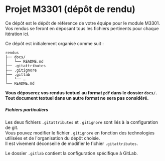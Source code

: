 # Projet M3301 (dépôt de rendu)

Ce dépôt est le dépôt de référence de votre équipe pour le module M3301.
Vos rendus se feront en déposant tous les fichiers pertinents pour chaque itération ici.

Ce dépôt est initialement organisé comme suit :
```console
rendus
├── docs/
│   └── README.md
├── .gitattributes
├── .gitignore
├── .gitlab
│   └── …
└── README.md
```

**Vous déposerez vos rendus textuel au format `pdf` dans le dossier `docs/`.<br>
Tout document textuel dans un autre format ne sera pas considéré.**


##### Fichiers particuliers

Les deux fichiers `.gitattributes` et `.gitignore` sont liés à la configuration de git.<br>
Vous pouvez modifier le fichier `.gitignore` en fonction des technologies utilisées et de l'organisation du dépôt choisie.<br>
Il est vivement déconseillé de modifier le fichier `.gitattributes`.

Le dossier `.gitlab` contient la configuration spécifique à GitLab.
